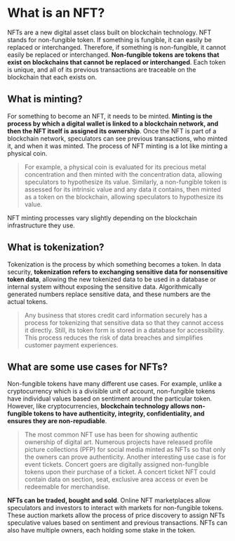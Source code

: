 # What is an NFT?

NFTs are a new digital asset class built on blockchain technology. NFT stands for non-fungible token. If something is fungible, it can easily be replaced or interchanged. Therefore, if something is non-fungible, it cannot easily be replaced or interchanged. **Non-fungible tokens are tokens that exist on blockchains that cannot be replaced or interchanged**. Each token is unique, and all of its previous transactions are traceable on the blockchain that each exists on.

## What is minting?

For something to become an NFT, it needs to be minted. **Minting is the process by which a digital wallet is linked to a blockchain network, and then the NFT itself is assigned its ownership**. Once the NFT is part of a blockchain network, speculators can see previous transactions, who minted it, and when it was minted. The process of NFT minting is a lot like minting a physical coin.

> For example, a physical coin is evaluated for its precious metal concentration and then minted with the concentration data, allowing speculators to hypothesize its value. Similarly, a non-fungible token is assessed for its intrinsic value and any data it contains, then minted as a token on the blockchain, allowing speculators to hypothesize its value.

NFT minting processes vary slightly depending on the blockchain infrastructure they use.

## What is tokenization?

Tokenization is the process by which something becomes a token. In data security, **tokenization refers to exchanging sensitive data for nonsensitive token data**, allowing the new tokenized data to be used in a database or internal system without exposing the sensitive data. Algorithmically generated numbers replace sensitive data, and these numbers are the actual tokens.

> Any business that stores credit card information securely has a process for tokenizing that sensitive data so that they cannot access it directly. Still, its token form is stored in a database for accessibility. This process reduces the risk of data breaches and simplifies customer payment experiences.

## What are some use cases for NFTs?

Non-fungible tokens have many different use cases. For example, unlike a cryptocurrency which is a divisible unit of account, non-fungible tokens have individual values based on sentiment around the particular token. However, like cryptocurrencies, **blockchain technology allows non-fungible tokens to have authenticity, integrity, confidentiality, and ensures they are non-repudiable**.

> The most common NFT use has been for showing authentic ownership of digital art. Numerous projects have released profile picture collections (PFP) for social media minted as NFTs so that only the owners can prove authenticity. Another interesting use case is for event tickets. Concert goers are digitally assigned non-fungible tokens upon their purchase of a ticket. A concert ticket NFT could contain data on section, seat, exclusive area access or even be redeemable for merchandise.

**NFTs can be traded, bought and sold**. Online NFT marketplaces allow speculators and investors to interact with markets for non-fungible tokens. These auction markets allow the process of price discovery to assign NFTs speculative values based on sentiment and previous transactions. NFTs can also have multiple owners, each holding some stake in the token.
